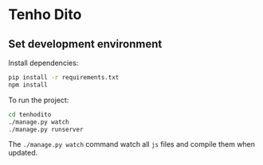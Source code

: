 # Tenho Dito

## Set development environment

Install dependencies:

```bash
pip install -r requirements.txt
npm install
```

To run the project:

```bash
cd tenhodito
./manage.py watch
./manage.py runserver
```

The `./manage.py watch` command watch all `js` files and compile them when updated.
